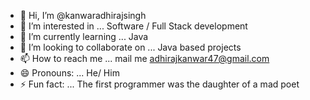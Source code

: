 - 👋 Hi, I’m @kanwaradhirajsingh
- 👀 I’m interested in ... Software / Full Stack development
- 🌱 I’m currently learning ... Java
- 💞️ I’m looking to collaborate on ... Java based projects
- 📫 How to reach me ... mail me adhirajkanwar47@gmail.com
- 😄 Pronouns: ... He/ Him
- ⚡ Fun fact: ... The first programmer was the daughter of a mad poet

<!---
kanwaradhirajsingh/kanwaradhirajsingh is a ✨ special ✨ repository because its `README.md` (this file) appears on your GitHub profile.
You can click the Preview link to take a look at your changes.
--->

